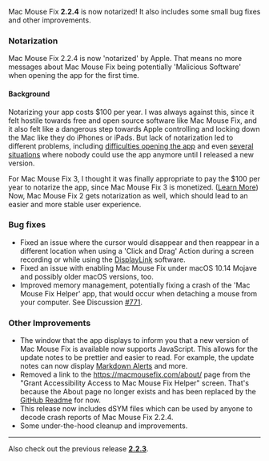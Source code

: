 Mac Mouse Fix **2.2.4** is now notarized! It also includes some small bug fixes and other improvements.

### **Notarization**

Mac Mouse Fix 2.2.4 is now 'notarized' by Apple. That means no more messages about Mac Mouse Fix being potentially 'Malicious Software' when opening the app for the first time. 

#### Background

Notarizing your app costs $100 per year. I was always against this, since it felt hostile towards free and open source software like Mac Mouse Fix, and it also felt like a dangerous step towards Apple controlling and locking down the Mac like they do iPhones or iPads. But lack of notarization led to different problems, including [difficulties opening the app](https://github.com/noah-nuebling/mac-mouse-fix/discussions/114) and even [several situations](https://github.com/noah-nuebling/mac-mouse-fix/issues/95) where nobody could use the app anymore until I released a new version. 

For Mac Mouse Fix 3, I thought it was finally appropriate to pay the $100 per year to notarize the app, since Mac Mouse Fix 3 is monetized. ([Learn More](https://github.com/noah-nuebling/mac-mouse-fix/releases/tag/3.0.0)) \
Now, Mac Mouse Fix 2 gets notarization as well, which should lead to an easier and more stable user experience.

 

### **Bug fixes**

- Fixed an issue where the cursor would disappear and then reappear in a different location when using a 'Click and Drag' Action during a screen recording or while using the [DisplayLink](https://www.synaptics.com/products/displaylink-graphics) software.  
- Fixed an issue with enabling Mac Mouse Fix under macOS 10.14 Mojave and possibly older macOS versions, too.  
- Improved memory management, potentially fixing a crash of the 'Mac Mouse Fix Helper' app, that would occur when detaching a mouse from your computer. See Discussion [#771](https://github.com/noah-nuebling/mac-mouse-fix/discussions/771).  

### **Other Improvements**

- The window that the app displays to inform you that a new version of Mac Mouse Fix is available now supports JavaScript. This allows for the update notes to be prettier and easier to read. For example, the update notes can now display [Markdown Alerts](https://github.com/orgs/community/discussions/16925) and more.
- Removed a link to the https://macmousefix.com/about/ page from the "Grant Accessibility Access to Mac Mouse Fix Helper" screen. That's because the About page no longer exists and has been replaced by the [GitHub Readme](https://github.com/noah-nuebling/mac-mouse-fix) for now.
- This release now includes dSYM files which can be used by anyone to decode crash reports of Mac Mouse Fix 2.2.4.
- Some under-the-hood cleanup and improvements.

---

Also check out the previous release [**2.2.3**](https://github.com/noah-nuebling/mac-mouse-fix/releases/tag/2.2.3).